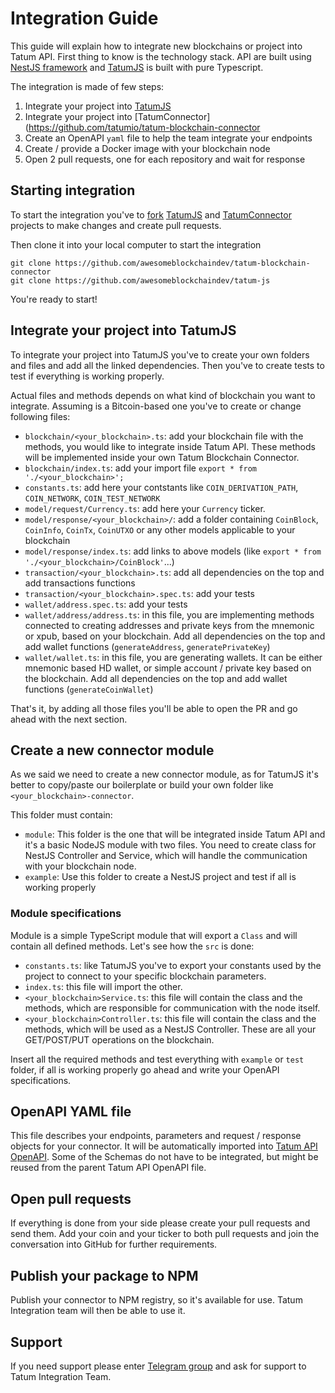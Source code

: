 # Integration Guide

This guide will explain how to integrate new blockchains or project into Tatum API. First thing to know is the technology stack. API are built using [NestJS framework](https://nestjs.com/) and [TatumJS](https://github.com/tatumio/tatum-js) is built with pure Typescript.

The integration is made of few steps:

1. Integrate your project into [TatumJS](https://github.com/tatumio/tatum-js)
2. Integrate your project into [TatumConnector](https://github.com/tatumio/tatum-blockchain-connector
3. Create an OpenAPI `yaml` file to help the team integrate your endpoints
4. Create / provide a Docker image with your blockchain node
4. Open 2 pull requests, one for each repository and wait for response

## Starting integration

To start the integration you've to [fork](https://docs.github.com/en/free-pro-team@latest/github/getting-started-with-github/fork-a-repo) [TatumJS](https://github.com/tatumio/tatum-js) and [TatumConnector](https://github.com/tatumio/tatum-blockchain-connector) projects to make changes and create pull requests.

Then clone it into your local computer to start the integration
```
git clone https://github.com/awesomeblockchaindev/tatum-blockchain-connector
git clone https://github.com/awesomeblockchaindev/tatum-js
```

You're ready to start!

## Integrate your project into TatumJS

To integrate your project into TatumJS you've to create your own folders and files and add all the linked dependencies. Then you've to create tests to test if everything is working properly.

Actual files and methods depends on what kind of blockchain you want to integrate. Assuming is a Bitcoin-based one you've to create or change following files:

- `blockchain/<your_blockchain>.ts`: add your blockchain file with the methods, you would like to integrate inside Tatum API. These methods will be implemented inside your own Tatum Blockchain Connector.
- `blockchain/index.ts`: add your import file `export * from './<your_blockchain>';`
- `constants.ts`: add here your contstants like `COIN_DERIVATION_PATH`, `COIN_NETWORK`, `COIN_TEST_NETWORK`
- `model/request/Currency.ts`: add here your `Currency` ticker.
- `model/response/<your_blockchain>/`: add a folder containing `CoinBlock`, `CoinInfo`, `CoinTx`, `CoinUTXO` or any other models applicable to your blockchain
- `model/response/index.ts`: add links to above models (like `export * from './<your_blockchain>/CoinBlock'`...)
- `transaction/<your_blockchain>.ts`: add all dependencies on the top and add transactions functions
- `transaction/<your_blockchain>.spec.ts`: add your tests
- `wallet/address.spec.ts`: add your tests
- `wallet/address/address.ts`:  in this file, you are implementing methods connected to creating addresses and private keys from the mnemonic or xpub, based on your blockchain. Add all dependencies on the top and add wallet functions (`generateAddress`, `generatePrivateKey`)
- `wallet/wallet.ts`: in this file, you are generating wallets. It can be either mnemonic based HD wallet, or simple account / private key based on the blockchain. Add all dependencies on the top and add wallet functions (`generateCoinWallet`)

That's it, by adding all those files you'll be able to open the PR and go ahead with the next section.

## Create a new connector module

As we said we need to create a new connector module, as for TatumJS it's better to copy/paste our boilerplate or build your own folder like `<your_blockchain>-connector`.

This folder must contain:

- `module`: This folder is the one that will be integrated inside Tatum API and it's a basic NodeJS module with two files. You need to create class for NestJS Controller and Service, which will handle the communication with your blockchain node. 
- `example`: Use this folder to create a NestJS project and test if all is working properly

### Module specifications

Module is a simple TypeScript module that will export a `Class` and will contain all defined methods. Let's see how the `src` is done:

- `constants.ts`: like TatumJS you've to export your constants used by the project to connect to your specific blockchain parameters.
- `index.ts`: this file will import the other.
- `<your_blockchain>Service.ts`: this file will contain the class and the methods, which are responsible for communication with the node itself.
- `<your_blockchain>Controller.ts`: this file will contain the class and the methods, which will be used as a NestJS Controller. These are all your GET/POST/PUT operations on the blockchain.

Insert all the required methods and test everything with `example` or `test` folder, if all is working properly go ahead and write your OpenAPI specifications.

## OpenAPI YAML file

This file describes your endpoints, parameters and request / response objects for your connector. It will be automatically imported into [Tatum API OpenAPI](blob:https://tatum.io/bec661f6-69e1-426b-a70c-65ddf32f3b85).
Some of the Schemas do not have to be integrated, but might be reused from the parent Tatum API OpenAPI file.

## Open pull requests

If everything is done from your side please create your pull requests and send them. Add your coin and your ticker to both pull requests and join the conversation into GitHub for further requirements.

## Publish your package to NPM

Publish your connector to NPM registry, so it's available for use. Tatum Integration team will then be able to use it.

## Support

If you need support please enter [Telegram group](https://t.me/tatumio) and ask for support to Tatum Integration Team.
